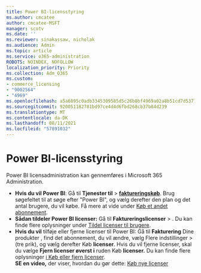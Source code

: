 ```yaml
---
title: Power BI-licensstyring
ms.author: cmcatee
author: cmcatee-MSFT
manager: scotv
ms.date: ''
ms.reviewer: sinakassaw, nicholak
ms.audience: Admin
ms.topic: article
ms.service: o365-administration
ROBOTS: NOINDEX, NOFOLLOW
localization_priority: Priority
ms.collection: Adm_O365
ms.custom:
- commerce_licensing
- "9002564"
- "4969"
ms.openlocfilehash: a5a6895c0adb3345309585d5c26b8bf4969a02a8b51cd7d537105f81c3d9ea4f
ms.sourcegitcommit: 920051182781bd97ce4d4d6fbd268cb37b84d239
ms.translationtype: MT
ms.contentlocale: da-DK
ms.lasthandoff: 08/11/2021
ms.locfileid: "57891032"
---
```

# <a name="power-bi-license-management"></a>Power BI-licensstyring

Power BI licensadministration kan gennemføres i Microsoft 365 Administration.

- **Hvis du vil Power BI**: Gå til **Tjenester til** \> **[faktureringskøb](https://go.microsoft.com/fwlink/p/?linkid=868433)**. Brug søgefeltet til at søge efter "Power BI", og vælg derefter den plan og det antal brugere, du vil købe. Få mere at vide under [Køb et andet abonnement](https://docs.microsoft.com/microsoft-365/commerce/try-or-buy-microsoft-365#buy-a-different-subscription).
- **Sådan tildeler Power BI licenser:** Gå til **Faktureringslicenser**  >  **[](https://go.microsoft.com/fwlink/p/?linkid=842264)**. Du kan finde flere oplysninger under [Tildel licenser til brugere](https://docs.microsoft.com/microsoft-365/admin/manage/assign-licenses-to-users).
- **Hvis du vil** tilføje eller fjerne licenser til Power BI: Gå til **Fakturering** Dine produkter , find det abonnement, du vil ændre, vælg Flere indstillinger  >  **[](https://go.microsoft.com/fwlink/p/?linkid=842054)**(tre prik), og vælg derefter Køb **licenser**.  Hvis du vil fjerne licenser, skal du vælge **Fjern licenser øverst i** ruden Køb **licenser.** Du kan finde flere oplysninger [i Køb eller fjern licenser](https://docs.microsoft.com/microsoft-365/commerce/licenses/buy-licenses).\
**SE en video,** der viser, hvordan du gør dette: [Køb nye licenser](https://go.microsoft.com/fwlink/p/?linkid=2154857)